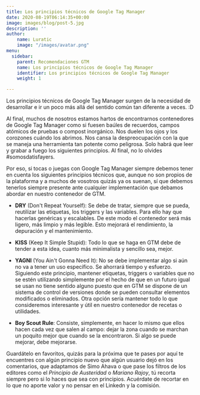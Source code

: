 ```yaml
---
title: Los principios técnicos de Google Tag Manager
date: 2020-08-19T06:14:35+00:00
image: images/blog/post-5.jpg
description: ''
author:
    name: Luratic
    image: "/images/avatar.png"
menu:
  sidebar:
    parent: Recomendaciones GTM
    name: Los principios técnicos de Google Tag Manager
    identifier: Los principios técnicos de Google Tag Manager
    weight: 1

---
```

Los principios técnicos de Google Tag Manager surgen de la necesidad de desarrollar e ir un poco más allá del sentido común tan diferente a veces. :D 

Al final, muchos de nosotros estamos hartos de encontrarnos contenedores de Google Tag Manager como si fuesen baúles de recuerdos, campos atómicos de pruebas o compost inorgánico. Nos duelen los ojos y los corozones cuándo los abrimos. Nos cansa la despreocupación con la que se maneja una herramienta tan potente como peligrosa. Solo habrá que leer y grabar a fuego los siguientes principios. Al final, no lo olvides #somosdatisfayers.

Por eso, si tocas o juegas con Google Tag Manager siempre debemos tener en cuenta los siguientes principios técnicos que, aunque no son propios de la plataforma y a muchos de vosotros quizás ya os suenan, sí que debemos tenerlos siempre presente ante cualquier implementación que debamos abordar en nuestro contenedor de GTM.

- **DRY** (Don't Repeat Yourself): Se debe de tratar, siempre que se pueda, reutilizar las etiquetas, los triggers y las variables. Para ello hay que hacerlas genéricas y escalables.
De este modo el contenedor será más ligero, más limpio y más legible. Esto mejorará el rendimiento, la depuración y el mantenimiento.

- **KISS** (Keep It Simple Stupid): Todo lo que se haga en GTM debe de tender a esta idea, cuanto más minimalista y sencillo sea, mejor.

- **YAGNI** (You Ain't Gonna Need It): No se debe implementar algo si aún no va a tener un uso específico. Se ahorrará tiempo y esfuerzo.
Siguiendo este principio, mantener etiquetas, triggers o variables que no se estén utilizando simplemente por el hecho de que en un futuro igual se usan no tiene sentido alguno puesto que en GTM se dispone de un sistema de control de versiones donde se pueden consultar elementos modificados o eliminados.
Otra opción sería mantener todo lo que consideremos interesante y útil en nuestro contenedor de recetas o utilidades.

- **Boy Scout Rule**: Consiste, simplemente, en hacer lo mismo que ellos hacen cada vez que salen al campo: dejar la zona cuando se marchan un poquito mejor que cuando se la encontraron. Si algo se puede mejorar, debe mejorarse.


Guardátelo en favoritos, quizás para la próxima que te pases por aquí te encuentres con algún principio nuevo que algún usuario dejó en los comentarios, que adaptamos de Simo Ahava o que pase los filtros de los editores como el _Principio de Austeridad_ o _Mariano Rajoy_, tú recorta siempre pero si lo haces que sea con principios. Acuérdate de recortar en lo que no aporte valor y no pensar en el Linkedn y la comisión.